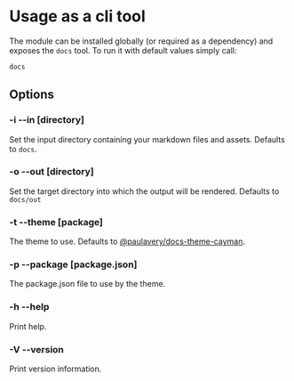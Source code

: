 # Usage as a cli tool
The module can be installed globally (or required as a dependency) and exposes the `docs` tool.
To run it with default values simply call:

```bash
docs
```

## Options
### -i --in [directory]
Set the input directory containing your markdown files and assets.
Defaults to `docs`.

### -o --out [directory]
Set the target directory into which the output will be rendered.
Defaults to `docs/out`

### -t --theme [package]
The theme to use. Defaults to [@paulavery/docs-theme-cayman](https://www.npmjs.com/package/@paulavery/docs-theme-cayman).

### -p --package [package.json]
The package.json file to use by the theme.

### -h --help
Print help.

### -V --version
Print version information.
